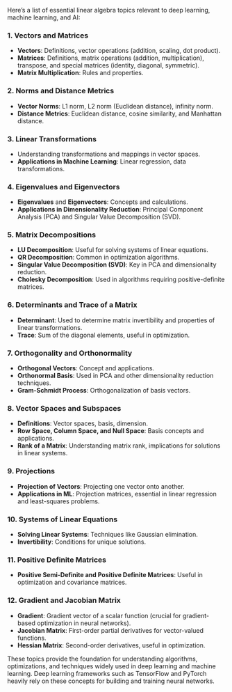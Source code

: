 Here’s a list of essential linear algebra topics relevant to deep learning, machine learning, and AI:

### 1. **Vectors and Matrices**
   - **Vectors**: Definitions, vector operations (addition, scaling, dot product).
   - **Matrices**: Definitions, matrix operations (addition, multiplication), transpose, and special matrices (identity, diagonal, symmetric).
   - **Matrix Multiplication**: Rules and properties.

### 2. **Norms and Distance Metrics**
   - **Vector Norms**: L1 norm, L2 norm (Euclidean distance), infinity norm.
   - **Distance Metrics**: Euclidean distance, cosine similarity, and Manhattan distance.

### 3. **Linear Transformations**
   - Understanding transformations and mappings in vector spaces.
   - **Applications in Machine Learning**: Linear regression, data transformations.

### 4. **Eigenvalues and Eigenvectors**
   - **Eigenvalues** and **Eigenvectors**: Concepts and calculations.
   - **Applications in Dimensionality Reduction**: Principal Component Analysis (PCA) and Singular Value Decomposition (SVD).

### 5. **Matrix Decompositions**
   - **LU Decomposition**: Useful for solving systems of linear equations.
   - **QR Decomposition**: Common in optimization algorithms.
   - **Singular Value Decomposition (SVD)**: Key in PCA and dimensionality reduction.
   - **Cholesky Decomposition**: Used in algorithms requiring positive-definite matrices.

### 6. **Determinants and Trace of a Matrix**
   - **Determinant**: Used to determine matrix invertibility and properties of linear transformations.
   - **Trace**: Sum of the diagonal elements, useful in optimization.

### 7. **Orthogonality and Orthonormality**
   - **Orthogonal Vectors**: Concept and applications.
   - **Orthonormal Basis**: Used in PCA and other dimensionality reduction techniques.
   - **Gram-Schmidt Process**: Orthogonalization of basis vectors.

### 8. **Vector Spaces and Subspaces**
   - **Definitions**: Vector spaces, basis, dimension.
   - **Row Space, Column Space, and Null Space**: Basis concepts and applications.
   - **Rank of a Matrix**: Understanding matrix rank, implications for solutions in linear systems.

### 9. **Projections**
   - **Projection of Vectors**: Projecting one vector onto another.
   - **Applications in ML**: Projection matrices, essential in linear regression and least-squares problems.

### 10. **Systems of Linear Equations**
   - **Solving Linear Systems**: Techniques like Gaussian elimination.
   - **Invertibility**: Conditions for unique solutions.

### 11. **Positive Definite Matrices**
   - **Positive Semi-Definite and Positive Definite Matrices**: Useful in optimization and covariance matrices.

### 12. **Gradient and Jacobian Matrix**
   - **Gradient**: Gradient vector of a scalar function (crucial for gradient-based optimization in neural networks).
   - **Jacobian Matrix**: First-order partial derivatives for vector-valued functions.
   - **Hessian Matrix**: Second-order derivatives, useful in optimization.

These topics provide the foundation for understanding algorithms, optimizations, and techniques widely used in deep learning and machine learning. Deep learning frameworks such as TensorFlow and PyTorch heavily rely on these concepts for building and training neural networks.
